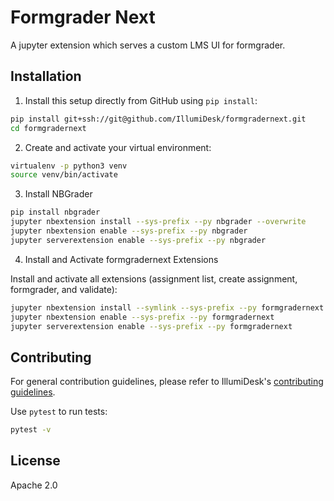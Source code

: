 # Formgrader Next

A jupyter extension which serves a custom LMS UI for formgrader.

## Installation

1. Install this setup directly from GitHub using `pip install`:

```bash
pip install git+ssh://git@github.com/IllumiDesk/formgradernext.git
cd formgradernext
```

2. Create and activate your virtual environment:

```bash
virtualenv -p python3 venv
source venv/bin/activate
```
3. Install NBGrader
```bash
pip install nbgrader
jupyter nbextension install --sys-prefix --py nbgrader --overwrite
jupyter nbextension enable --sys-prefix --py nbgrader
jupyter serverextension enable --sys-prefix --py nbgrader
```

4. Install and Activate formgradernext Extensions

Install and activate all extensions (assignment list, create assignment, formgrader, and validate):

```bash
jupyter nbextension install --symlink --sys-prefix --py formgradernext --overwrite
jupyter nbextension enable --sys-prefix --py formgradernext
jupyter serverextension enable --sys-prefix --py formgradernext
```

## Contributing

For general contribution guidelines, please refer to IllumiDesk's [contributing guidelines](https://github.com/IllumiDesk/illumidesk/blob/main/CONTRIBUTING.md).

Use `pytest` to run tests:

```bash
pytest -v
```

## License

Apache 2.0
